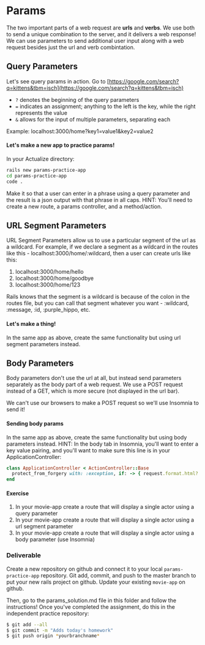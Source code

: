 # Params

The two important parts of a web request are **urls** and **verbs**. We use both to send a unique combination to the server, and it delivers a web response! We can use parameters to send additional user input along with a web request besides just the url and verb combintation.

## Query Parameters

Let's see query params in action. Go to [https://google.com/search?q=kittens&tbm=isch](https://google.com/search?q=kittens&tbm=isch)

- `?` denotes the beginning of the query parameters
- `=` indicates an assignment; anything to the left is the key, while the right represents the value
- `&` allows for the input of multiple parameters, separating each

Example: localhost:3000/home?key1=value1&key2=value2

#### Let's make a new app to practice params!

In your Actualize directory:

```bash
rails new params-practice-app
cd params-practice-app
code .
```

Make it so that a user can enter in a phrase using a query parameter and the result is a json output with that phrase in all caps.
HINT: You'll need to create a new route, a params controller, and a method/action.

## URL Segment Parameters

URL Segment Parameters allow us to use a particular segment of the url as a wildcard. For example, if we declare a segment as a wildcard in the routes like this - localhost:3000/home/:wildcard, then a user can create urls like this:

1. localhost:3000/home/hello
2. localhost:3000/home/goodbye
3. localhost:3000/home/123

Rails knows that the segment is a wildcard is because of the colon in the routes file, but you can call that segment whatever you want - :wildcard, :message, :id, :purple_hippo, etc.

#### Let's make a thing!

In the same app as above, create the same functionality but using url segment parameters instead.

## Body Parameters

Body parameters don't use the url at all, but instead send parameters separately as the body part of a web request. We use a POST request instead of a GET, which is more secure (not displayed in the url bar).

We can't use our browsers to make a POST request so we'll use Insomnia to send it!

#### Sending body params

In the same app as above, create the same functionality but using body parameters instead.
HINT: In the body tab in Insomnia, you'll want to enter a key value pairing, and you'll want to make sure this line is in your ApplicationController:

```ruby
class ApplicationController < ActionController::Base
  protect_from_forgery with: :exception, if: -> { request.format.html? }
end
```

#### Exercise

1. In your movie-app create a route that will display a single actor using a query parameter
2. In your movie-app create a route that will display a single actor using a url segment parameter
3. In your movie-app create a route that will display a single actor using a body parameter (use Insomnia)

### Deliverable

Create a new repository on github and connect it to your local `params-practice-app` repository. Git add, commit, and push to the master branch to put your new rails project on github. Update your existing `movie-app` on github.

Then, go to the params_solution.md file in this folder and follow the instructions! Once you've completed the assignment, do this in the independent practice repository:

```bash
$ git add --all
$ git commit -m "Adds today's homework"
$ git push origin *yourbranchname*
```
